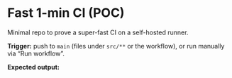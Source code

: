 # Fast 1-min CI (POC)

Minimal repo to prove a super-fast CI on a self-hosted runner.

**Trigger:** push to `main` (files under `src/**` or the workflow), or run manually via “Run workflow”.

**Expected output:**
